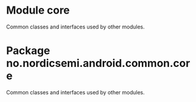 # Module core

Common classes and interfaces used by other modules.

# Package no.nordicsemi.android.common.core

Common classes and interfaces used by other modules.